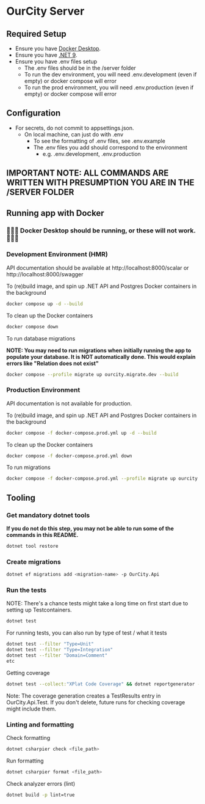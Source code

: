 # OurCity Server

## Required Setup

- Ensure you have [Docker Desktop](https://www.docker.com/products/docker-desktop/).
- Ensure you have [.NET 9](https://dotnet.microsoft.com/en-us/download).
- Ensure you have .env files setup
  - The .env files should be in the /server folder
  - To run the dev environment, you will need .env.development (even if empty) or docker compose will error
  - To run the prod environment, you will need .env.production (even if empty) or docker compose will error

## Configuration

- For secrets, do not commit to appsettings.json.
  - On local machine, can just do with .env
    - To see the formatting of .env files, see .env.example
    - The .env files you add should correspond to the environment
      - e.g. .env.development, .env.production

## IMPORTANT NOTE: ALL COMMANDS ARE WRITTEN WITH PRESUMPTION YOU ARE IN THE /SERVER FOLDER

## Running app with Docker
### 🚨🚨🚨 Docker Desktop should be running, or these will not work. 🚨🚨🚨

### Development Environment (HMR)

API documentation should be available at http://localhost:8000/scalar or http://localhost:8000/swagger

To (re)build image, and spin up .NET API and Postgres Docker containers in the background

```sh
docker compose up -d --build
```

To clean up the Docker containers

```sh
docker compose down
```

To run database migrations

**NOTE: You may need to run migrations when initially running the app to populate your database. It is NOT automatically done. This would explain errors like "Relation does not exist"**

```sh
docker compose --profile migrate up ourcity.migrate.dev --build
```

### Production Environment

API documentation is not available for production.

To (re)build image, and spin up .NET API and Postgres Docker containers in the background

```sh
docker compose -f docker-compose.prod.yml up -d --build
```

To clean up the Docker containers

```sh
docker compose -f docker-compose.prod.yml down
```

To run migrations

```sh
docker compose -f docker-compose.prod.yml --profile migrate up ourcity.migrate.prod --build
```

## Tooling

### Get mandatory dotnet tools

**If you do not do this step, you may not be able to run some of the commands in this README.**

```sh
dotnet tool restore
```

### Create migrations

```sh
dotnet ef migrations add <migration-name> -p OurCity.Api
```

### Run the tests

NOTE: There's a chance tests might take a long time on first start due to setting up Testcontainers.

```sh
dotnet test
```

For running tests, you can also run by type of test / what it tests

```sh
dotnet test --filter "Type=Unit"
dotnet test --filter "Type=Integration"
dotnet test --filter "Domain=Comment"
etc
```

Getting coverage
```sh
dotnet test --collect:"XPlat Code Coverage" && dotnet reportgenerator -reports:"**/OurCity.Api.Test/TestResults/**/coverage.cobertura.xml" -targetdir:"coveragereport" -reporttypes:Html && open coveragereport/index.html
```

Note: The coverage generation creates a TestResults entry in OurCity.Api.Test. If you don't delete, future runs for checking coverage might include them.

### Linting and formatting

Check formatting

```sh
dotnet csharpier check <file_path>
```

Run formatting

```sh
dotnet csharpier format <file_path>
```

Check analyzer errors (lint)

```sh
dotnet build -p lint=true
```